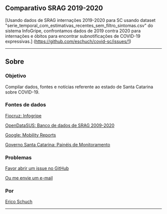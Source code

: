 ## Comparativo SRAG 2019-2020

[Usando dados de SRAG internações 2019-2020 para SC usando dataset
"serie_temporal_com_estimativas_recentes_sem_filtro_sintomas.csv" do sistema
InfoGripe, confrontamos dados de 2019 contra 2020 para internações e óbitos
para encontrar subnotificações de COVID-19 expressivas.]
(https://github.com/eschuch/covid-sc/issues/1)


---

## Sobre

### Objetivo

Compilar dados, fontes e notícias referente ao estado de Santa Catarina sobre COVID-19.


### Fontes de dados

[Fiocruz: Infogripe](https://gitlab.procc.fiocruz.br/mave/repo/tree/master/Dados/InfoGripe)

[OpenDataSUS: Banco de dados de SRAG 2009-2020](https://opendatasus.saude.gov.br/dataset?tags=SRAG)

[Google: Mobility Reports](https://www.google.com/covid19/mobility/)

[Governo Santa Catarina: Painéis de Monitoramento](http://transparenciacovid19.sc.gov.br/paineis)


### Problemas

[Favor abrir um issue no GitHub](https://github.com/eschuch/covid-sc/issues/new/choose)

[Ou me envie um e-mail](mailto:eschuch+covid-sc@gmail.com?subject=covid-sc)


### Por

[Erico Schuch](https://twitter.com/t00rmenta)


---

